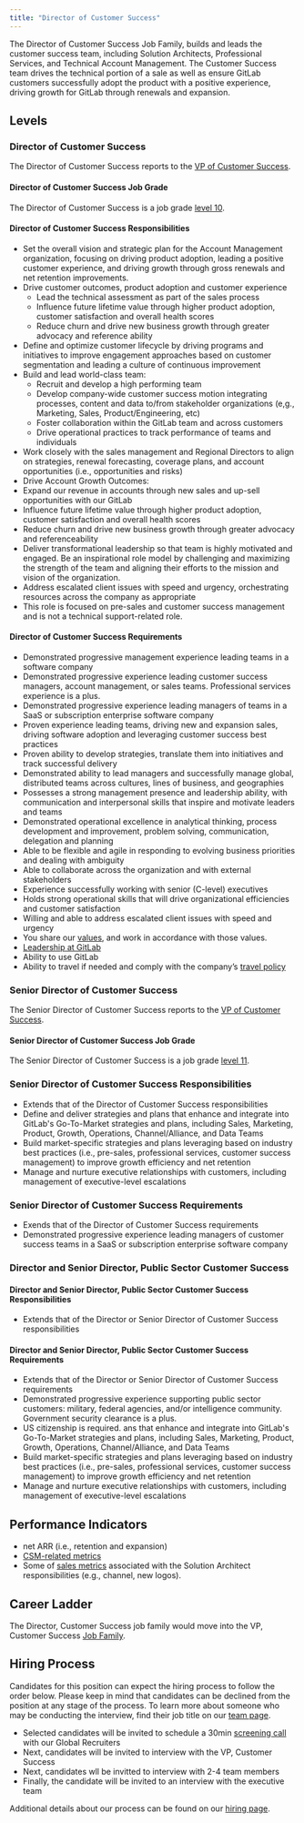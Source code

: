 ```yaml
---
title: "Director of Customer Success"
---
```


The Director of Customer Success Job Family, builds and leads the customer success team, including Solution Architects, Professional Services, and Technical Account Management. The Customer Success team drives the technical portion of a sale as well as ensure GitLab customers successfully adopt the product with a positive experience, driving growth for GitLab through renewals and expansion.

## Levels

### Director of Customer Success

The Director of Customer Success reports to the [VP of Customer Success](/job-families/sales/vp-of-customer-success/).

#### Director of Customer Success Job Grade

The Director of Customer Success  is a job grade [level 10](/handbook/total-rewards/compensation/compensation-calculator/#gitlab-job-grades).

#### Director of Customer Success Responsibilities

- Set the overall vision and strategic plan for the Account Management organization, focusing on driving product adoption, leading a positive customer experience, and driving growth through gross renewals and net retention improvements.
- Drive customer outcomes, product adoption and customer experience
  - Lead the technical assessment as part of the sales process
  - Influence future lifetime value through higher product adoption, customer satisfaction and overall health scores
  - Reduce churn and drive new business growth through greater advocacy and reference ability
- Define and optimize customer lifecycle by driving programs and initiatives to improve engagement approaches based on customer segmentation and leading a culture of continuous improvement
- Build and lead world-class team:
  - Recruit and develop a high performing team
  - Develop company-wide customer success motion integrating processes, content and data to/from stakeholder organizations (e,g., Marketing, Sales, Product/Engineering, etc)
  - Foster collaboration within the GitLab team and across customers
  - Drive operational practices to track performance of teams and individuals
- Work closely with the sales management and Regional Directors to align on strategies, renewal forecasting, coverage plans, and account opportunities (i.e., opportunities and risks)
- Drive Account Growth Outcomes:
- Expand our revenue in accounts through new sales and up-sell opportunities with our GitLab
- Influence future lifetime value through higher product adoption, customer satisfaction and overall health scores
- Reduce churn and drive new business growth through greater advocacy and referenceability
- Deliver transformational leadership so that team is highly motivated and engaged. Be an inspirational role model by challenging and maximizing the strength of the team and aligning their efforts to the mission and vision of the organization.
- Address escalated client issues with speed and urgency, orchestrating resources across the company as appropriate
- This role is focused on pre-sales and customer success management and is not a technical support-related role.

#### Director of Customer Success Requirements

- Demonstrated progressive management experience leading teams in a software company
- Demonstrated progressive experience leading customer success managers, account management, or sales teams. Professional services experience is a plus.
- Demonstrated progressive experience leading managers of teams in a SaaS or subscription enterprise software company
- Proven experience leading teams, driving new and expansion sales, driving software adoption and leveraging customer success best practices
- Proven ability to develop strategies, translate them into initiatives and track successful delivery
- Demonstrated ability to lead managers and successfully manage global, distributed teams across cultures, lines of business, and geographies
- Possesses a strong management presence and leadership ability, with communication and interpersonal skills that inspire and motivate leaders and teams
- Demonstrated operational excellence in analytical thinking, process development and improvement, problem solving, communication, delegation and planning
- Able to be flexible and agile in responding to evolving business priorities and dealing with ambiguity
- Able to collaborate across the organization and with external stakeholders
- Experience successfully working with senior (C-level) executives
- Holds strong operational skills that will drive organizational efficiencies and customer satisfaction
- Willing and able to address escalated client issues with speed and urgency
- You share our [values](/handbook/values/), and work in accordance with those values.
- [Leadership at GitLab](/handbook/company/team/structure/#director-group)
- Ability to use GitLab
- Ability to travel if needed and comply with the company’s [travel policy](/handbook/travel/)

### Senior Director of Customer Success

The Senior Director of Customer Success reports to the [VP of Customer Success](/job-families/sales/vp-of-customer-success/).

#### Senior Director of Customer Success Job Grade

The Senior Director of Customer Success is a job grade [level 11](/handbook/total-rewards/compensation/compensation-calculator/#gitlab-job-grades).

### Senior Director of Customer Success Responsibilities

- Extends that of the Director of Customer Success responsibilities
- Define and deliver strategies and plans that enhance and integrate into GitLab's Go-To-Market strategies and plans, including Sales, Marketing, Product, Growth, Operations, Channel/Alliance, and Data Teams
- Build market-specific strategies and plans leveraging based on industry best practices (i.e., pre-sales, professional services, customer success management) to improve growth efficiency and net retention
- Manage and nurture executive relationships with customers, including management of executive-level escalations

### Senior Director of Customer Success Requirements

- Exends that of the Director of Customer Success requirements
- Demonstrated progressive experience leading managers of customer success teams in a SaaS or subscription enterprise software company

### Director and Senior Director, Public Sector Customer Success

#### Director and Senior Director, Public Sector Customer Success Responsibilities

- Extends that of the Director or Senior Director of Customer Success responsibilities

#### Director and Senior Director, Public Sector Customer Success Requirements

- Extends that of the Director or Senior Director of Customer Success requirements
- Demonstrated progressive experience supporting public sector customers: military, federal agencies, and/or intelligence community. Government security clearance is a plus.
- US citizenship is required.
ans that enhance and integrate into GitLab's Go-To-Market strategies and plans, including Sales, Marketing, Product, Growth, Operations, Channel/Alliance, and Data Teams
- Build market-specific strategies and plans leveraging based on industry best practices (i.e., pre-sales, professional services, customer success management) to improve growth efficiency and net retention
- Manage and nurture executive relationships with customers, including management of executive-level escalations

## Performance Indicators

- net ARR (i.e., retention and expansion)
- [CSM-related metrics](/handbook/customer-success/csm/)
- Some of [sales metrics](https://internal-handbook.gitlab.io/handbook/company/performance-indicators/sales/#kpi-summary) associated with the Solution Architect responsibilities (e.g., channel, new logos).

## Career Ladder

The Director, Customer Success job family would move into the VP, Customer Success [Job Family](/job-families/sales/vp-of-customer-success/).

## Hiring Process

Candidates for this position can expect the hiring process to follow the order below. Please keep in mind that candidates can be declined from the position at any stage of the process. To learn more about someone who may be conducting the interview, find their job title on our [team page](/handbook/company/team/).

- Selected candidates will be invited to schedule a 30min [screening call](/handbook/hiring/#screening-call) with our Global Recruiters
- Next, candidates will be invited to interview with the VP, Customer Success
- Next, candidates wll be invitted to interview with 2-4 team members
- Finally, the candidate will be invited to an interview with the executive team

Additional details about our process can be found on our [hiring page](/handbook/hiring/).
